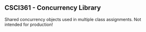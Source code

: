 ## CSCI361 - Concurrency Library

Shared concurrency objects used in multiple class assignments. Not intended for
production!

